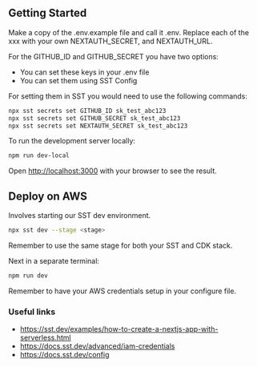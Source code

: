 ## Getting Started

Make a copy of the .env.example file and call it .env. Replace each of the xxx with your own NEXTAUTH_SECRET, and NEXTAUTH_URL.

For the GITHUB_ID and GITHUB_SECRET you have two options:
- You can set these keys in your .env file
- You can set them using SST Config

For setting them in SST you would need to use the following commands:

```bash
npx sst secrets set GITHUB_ID sk_test_abc123
npx sst secrets set GITHUB_SECRET sk_test_abc123
npx sst secrets set NEXTAUTH_SECRET sk_test_abc123
```

To run the development server locally:

```bash
npm run dev-local
```

Open [http://localhost:3000](http://localhost:3000) with your browser to see the result.

## Deploy on AWS

Involves starting our SST dev environment.

```bash
npx sst dev --stage <stage>
```

Remember to use the same stage for both your SST and CDK stack.

Next in a separate terminal:

```bash
npm run dev
```

Remember to have your AWS credentials setup in your configure file.

### Useful links

- https://sst.dev/examples/how-to-create-a-nextjs-app-with-serverless.html
- https://docs.sst.dev/advanced/iam-credentials
- https://docs.sst.dev/config